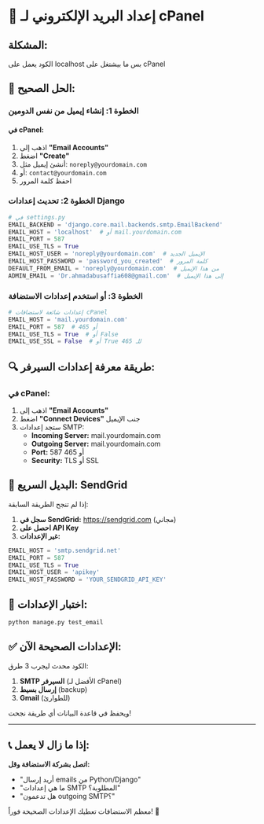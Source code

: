 # 🔧 إعداد البريد الإلكتروني لـ cPanel

## المشكلة: 
الكود يعمل على localhost بس ما بيشتغل على cPanel

## 🎯 **الحل الصحيح:**

### **الخطوة 1: إنشاء إيميل من نفس الدومين**

#### في cPanel:
1. اذهب إلى **"Email Accounts"**
2. اضغط **"Create"** 
3. أنشئ إيميل مثل: `noreply@yourdomain.com`
4. أو: `contact@yourdomain.com`
5. احفظ كلمة المرور

### **الخطوة 2: تحديث إعدادات Django**

```python
# في settings.py
EMAIL_BACKEND = 'django.core.mail.backends.smtp.EmailBackend'
EMAIL_HOST = 'localhost'  # أو mail.yourdomain.com
EMAIL_PORT = 587
EMAIL_USE_TLS = True
EMAIL_HOST_USER = 'noreply@yourdomain.com'  # الإيميل الجديد
EMAIL_HOST_PASSWORD = 'password_you_created'  # كلمة المرور
DEFAULT_FROM_EMAIL = 'noreply@yourdomain.com'  # من هذا الإيميل
ADMIN_EMAIL = 'Dr.ahmadabusaffia608@gmail.com'  # إلى هذا الإيميل
```

### **الخطوة 3: أو استخدم إعدادات الاستضافة**

```python
# إعدادات شائعة لاستضافات cPanel
EMAIL_HOST = 'mail.yourdomain.com'
EMAIL_PORT = 587  # أو 465
EMAIL_USE_TLS = True  # أو False
EMAIL_USE_SSL = False  # أو True للـ 465
```

## 🔍 **طريقة معرفة إعدادات السيرفر:**

### في cPanel:
1. اذهب إلى **"Email Accounts"**
2. اضغط **"Connect Devices"** جنب الإيميل
3. ستجد إعدادات SMTP:
   - **Incoming Server:** mail.yourdomain.com
   - **Outgoing Server:** mail.yourdomain.com  
   - **Port:** 587 أو 465
   - **Security:** TLS أو SSL

## 📧 **البديل السريع: SendGrid**

إذا لم تنجح الطريقة السابقة:

1. **سجل في SendGrid:** https://sendgrid.com (مجاني)
2. **احصل على API Key**
3. **غير الإعدادات:**

```python
EMAIL_HOST = 'smtp.sendgrid.net'
EMAIL_PORT = 587
EMAIL_USE_TLS = True
EMAIL_HOST_USER = 'apikey'
EMAIL_HOST_PASSWORD = 'YOUR_SENDGRID_API_KEY'
```

## 🧪 **اختبار الإعدادات:**

```bash
python manage.py test_email
```

## ✅ **الإعدادات الصحيحة الآن:**

الكود محدث ليجرب 3 طرق:
1. **SMTP السيرفر** (الأفضل لـ cPanel)
2. **إرسال بسيط** (backup)
3. **Gmail** (للطوارئ)

ويحفظ في قاعدة البيانات أي طريقة نجحت!

---

## 📞 **إذا ما زال لا يعمل:**

**اتصل بشركة الاستضافة وقل:**
- "أريد إرسال emails من Python/Django"
- "ما هي إعدادات SMTP المطلوبة؟"
- "هل تدعمون outgoing SMTP؟"

معظم الاستضافات تعطيك الإعدادات الصحيحة فوراً! 🚀
